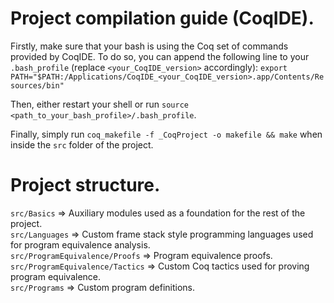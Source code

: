 # Project compilation guide (CoqIDE).

Firstly, make sure that your bash is using the Coq set of commands provided by CoqIDE. To do so, you can append the following line to your `.bash_profile` (replace `<your_CoqIDE_version>` accordingly):
`export PATH="$PATH:/Applications/CoqIDE_<your_CoqIDE_version>.app/Contents/Resources/bin"`

Then, either restart your shell or run `source <path_to_your_bash_profile>/.bash_profile`.

Finally, simply run `coq_makefile -f _CoqProject -o makefile && make` when inside the `src` folder of the project.

# Project structure.
`src/Basics` => Auxiliary modules used as a foundation for the rest of the project. <br/>
`src/Languages` => Custom frame stack style programming languages used for program equivalence analysis. <br/>
`src/ProgramEquivalence/Proofs` => Program equivalence proofs. <br/>
`src/ProgramEquivalence/Tactics` => Custom Coq tactics used for proving program equivalence. <br/>
`src/Programs` => Custom program definitions.
